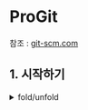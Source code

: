 # ProGit

참조 : [git-scm.com](https://git-scm.com/book/ko/v2)

## 1. 시작하기

<details>
<summary>fold/unfold</summary>

### Git 기초

#### 차이가 아니라 스냅샷

- Subversion과 Subversion 비슷한 놈들과 Git의 가장 큰 차이점은 데이터를 다루는 방법에 있다.

<img src="https://github.com/wlsvy/TIL/blob/master/Document/Git/ProGit_Image/1-4.png" width="40%" height="40%">

- Git은 이런 식으로 데이터를 저장하지도 취급하지도 않는다. 대신 Git은 데이터를 파일 시스템 스냅샷의 연속으로 취급하고 크기가 아주 작다. Git은 커밋하거나 프로젝트의 상태를 저장할 때마다 파일이 존재하는 그 순간을 중요하게 여긴다. 파일이 달라지지 않았으면 Git은 성능을 위해서 파일을 새로 저장하지 않는다. 단지 이전 상태의 파일에 대한 링크만 저장한다. Git은 데이터를 스냅샷의 스트림처럼 취급한다.

<img src="https://github.com/wlsvy/TIL/blob/master/Document/Git/ProGit_Image/1-5.png" width="40%" height="40%">

#### Git의 무결성
- Git은 데이터를 저장하기 전에 항상 체크섬을 구하고 그 체크섬으로 데이터를 관리한다. 그래서 체크섬을 이해하는 Git 없이는 어떠한 파일이나 디렉토리도 변경할 수 없다.
- Git은 SHA-1 해시를 사용하여 체크섬을 만든다. 만든 체크섬은 40자 길이의 16진수 문자열이다. 파일의 내용이나 디렉토리 구조를 이용하여 체크섬을 구한다.

</details>
